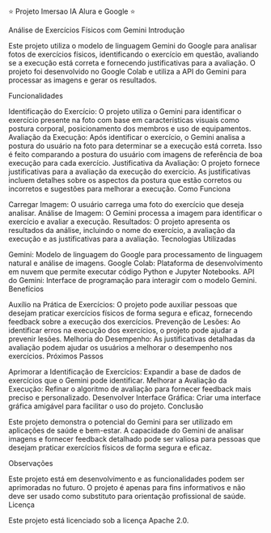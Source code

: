 ⭐️ Projeto Imersao IA Alura e Google ⭐️

Análise de Exercícios Físicos com Gemini
Introdução

Este projeto utiliza o modelo de linguagem Gemini do Google para analisar fotos de exercícios físicos, identificando o exercício em questão, avaliando se a execução está correta e fornecendo justificativas para a avaliação. O projeto foi desenvolvido no Google Colab e utiliza a API do Gemini para processar as imagens e gerar os resultados.

Funcionalidades

Identificação do Exercício: O projeto utiliza o Gemini para identificar o exercício presente na foto com base em características visuais como postura corporal, posicionamento dos membros e uso de equipamentos.
Avaliação da Execução: Após identificar o exercício, o Gemini analisa a postura do usuário na foto para determinar se a execução está correta. Isso é feito comparando a postura do usuário com imagens de referência de boa execução para cada exercício.
Justificativa da Avaliação: O projeto fornece justificativas para a avaliação da execução do exercício. As justificativas incluem detalhes sobre os aspectos da postura que estão corretos ou incorretos e sugestões para melhorar a execução.
Como Funciona

Carregar Imagem: O usuário carrega uma foto do exercício que deseja analisar.
Análise de Imagem: O Gemini processa a imagem para identificar o exercício e avaliar a execução.
Resultados: O projeto apresenta os resultados da análise, incluindo o nome do exercício, a avaliação da execução e as justificativas para a avaliação.
Tecnologias Utilizadas

Gemini: Modelo de linguagem do Google para processamento de linguagem natural e análise de imagens.
Google Colab: Plataforma de desenvolvimento em nuvem que permite executar código Python e Jupyter Notebooks.
API do Gemini: Interface de programação para interagir com o modelo Gemini.
Benefícios

Auxílio na Prática de Exercícios: O projeto pode auxiliar pessoas que desejam praticar exercícios físicos de forma segura e eficaz, fornecendo feedback sobre a execução dos exercícios.
Prevenção de Lesões: Ao identificar erros na execução dos exercícios, o projeto pode ajudar a prevenir lesões.
Melhoria do Desempenho: As justificativas detalhadas da avaliação podem ajudar os usuários a melhorar o desempenho nos exercícios.
Próximos Passos

Aprimorar a Identificação de Exercícios: Expandir a base de dados de exercícios que o Gemini pode identificar.
Melhorar a Avaliação da Execução: Refinar o algoritmo de avaliação para fornecer feedback mais preciso e personalizado.
Desenvolver Interface Gráfica: Criar uma interface gráfica amigável para facilitar o uso do projeto.
Conclusão

Este projeto demonstra o potencial do Gemini para ser utilizado em aplicações de saúde e bem-estar. A capacidade do Gemini de analisar imagens e fornecer feedback detalhado pode ser valiosa para pessoas que desejam praticar exercícios físicos de forma segura e eficaz.

Observações

Este projeto está em desenvolvimento e as funcionalidades podem ser aprimoradas no futuro.
O projeto é apenas para fins informativos e não deve ser usado como substituto para orientação profissional de saúde.
Licença

Este projeto está licenciado sob a licença Apache 2.0.
